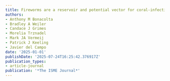 ```yaml
---
title: Fireworms are a reservoir and potential vector for coral-infecting apicomplexans
authors:
- Anthony M Bonacolta
- Bradley A Weiler
- Candace J Grimes
- Morelia Trznadel
- Mark JA Vermeij
- Patrick J Keeling
- Javier del Campo
date: '2025-01-01'
publishDate: '2025-07-24T16:25:42.376917Z'
publication_types:
- article-journal
publication: '*The ISME Journal*'
---
```

